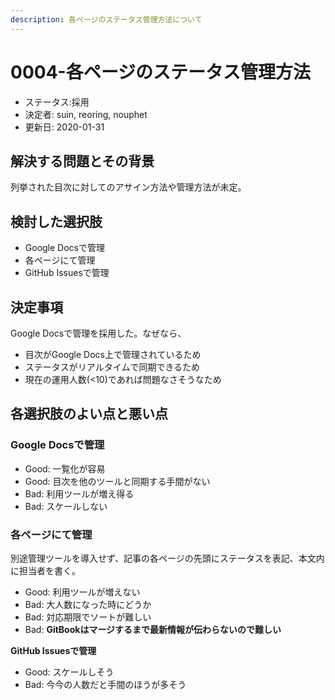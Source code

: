 ```yaml
---
description: 各ページのステータス管理方法について
---
```


# 0004-各ページのステータス管理方法

* ステータス:採用
* 決定者: suin, reoring, nouphet
* 更新日: 2020-01-31

## 解決する問題とその背景

列挙された目次に対してのアサイン方法や管理方法が未定。

## 検討した選択肢

* Google Docsで管理
* 各ページにて管理
* GitHub Issuesで管理

## 決定事項

Google Docsで管理を採用した。なぜなら、

* 目次がGoogle Docs上で管理されているため
* ステータスがリアルタイムで同期できるため
* 現在の運用人数\(&lt;10\)であれば問題なさそうなため

## 各選択肢のよい点と悪い点

### Google Docsで管理

* Good: 一覧化が容易
* Good: 目次を他のツールと同期する手間がない
* Bad: 利用ツールが増え得る
* Bad: スケールしない

### 各ページにて管理

別途管理ツールを導入せず、記事の各ページの先頭にステータスを表記、本文内に担当者を書く。

* Good: 利用ツールが増えない
* Bad: 大人数になった時にどうか
* Bad: 対応期限でソートが難しい
* Bad: **GitBookはマージするまで最新情報が伝わらないので難しい**

**GitHub Issuesで管理**

* Good: スケールしそう
* Bad: 今今の人数だと手間のほうが多そう

